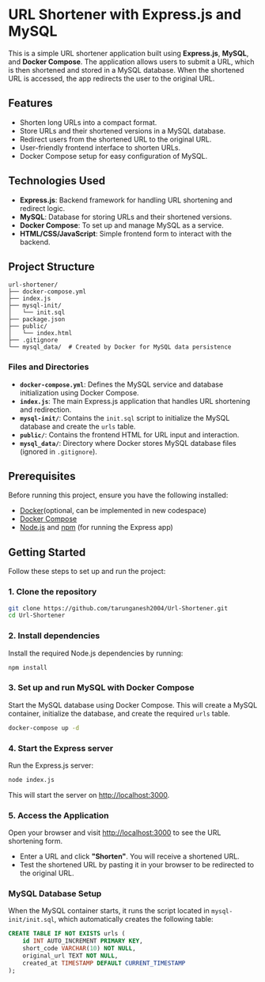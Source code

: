 # URL Shortener with Express.js and MySQL

This is a simple URL shortener application built using **Express.js**, **MySQL**, and **Docker Compose**. The application allows users to submit a URL, which is then shortened and stored in a MySQL database. When the shortened URL is accessed, the app redirects the user to the original URL.

## Features

- Shorten long URLs into a compact format.
- Store URLs and their shortened versions in a MySQL database.
- Redirect users from the shortened URL to the original URL.
- User-friendly frontend interface to shorten URLs.
- Docker Compose setup for easy configuration of MySQL.

## Technologies Used

- **Express.js**: Backend framework for handling URL shortening and redirect logic.
- **MySQL**: Database for storing URLs and their shortened versions.
- **Docker Compose**: To set up and manage MySQL as a service.
- **HTML/CSS/JavaScript**: Simple frontend form to interact with the backend.

## Project Structure

```plaintext
url-shortener/
├── docker-compose.yml
├── index.js
├── mysql-init/
│   └── init.sql
├── package.json
├── public/
│   └── index.html
├── .gitignore
└── mysql_data/  # Created by Docker for MySQL data persistence
```

### Files and Directories

- **`docker-compose.yml`**: Defines the MySQL service and database initialization using Docker Compose.
- **`index.js`**: The main Express.js application that handles URL shortening and redirection.
- **`mysql-init/`**: Contains the `init.sql` script to initialize the MySQL database and create the `urls` table.
- **`public/`**: Contains the frontend HTML for URL input and interaction.
- **`mysql_data/`**: Directory where Docker stores MySQL database files (ignored in `.gitignore`).

## Prerequisites

Before running this project, ensure you have the following installed:

- [Docker](https://www.docker.com/get-started)(optional, can be implemented in new codespace)
- [Docker Compose](https://docs.docker.com/compose/install/)
- [Node.js](https://nodejs.org/) and [npm](https://www.npmjs.com/) (for running the Express app)

## Getting Started

Follow these steps to set up and run the project:

### 1. Clone the repository

```bash
git clone https://github.com/tarunganesh2004/Url-Shortener.git
cd Url-Shortener
```

### 2. Install dependencies

Install the required Node.js dependencies by running:

```bash
npm install
```
### 3. Set up and run MySQL with Docker Compose

Start the MySQL database using Docker Compose. This will create a MySQL container, initialize the database, and create the required `urls` table.

```bash
docker-compose up -d
```

### 4. Start the Express server

Run the Express.js server:

```bash
node index.js
```

This will start the server on [http://localhost:3000](http://localhost:3000).

### 5. Access the Application

Open your browser and visit [http://localhost:3000](http://localhost:3000) to see the URL shortening form.

- Enter a URL and click **"Shorten"**. You will receive a shortened URL.
- Test the shortened URL by pasting it in your browser to be redirected to the original URL.

### MySQL Database Setup

When the MySQL container starts, it runs the script located in `mysql-init/init.sql`, which automatically creates the following table:

```sql
CREATE TABLE IF NOT EXISTS urls (
    id INT AUTO_INCREMENT PRIMARY KEY,
    short_code VARCHAR(10) NOT NULL,
    original_url TEXT NOT NULL,
    created_at TIMESTAMP DEFAULT CURRENT_TIMESTAMP
);
```

